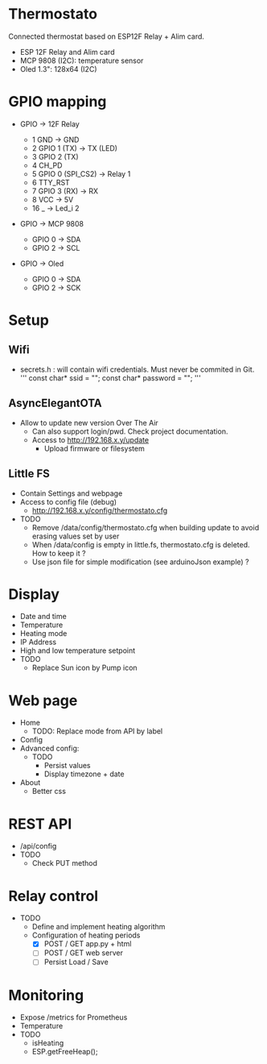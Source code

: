 # Thermostato
Connected thermostat based on ESP12F Relay + Alim card.

- ESP 12F Relay and Alim card
- MCP 9808 (I2C): temperature sensor
- Oled 1.3": 128x64 (I2C)

# GPIO mapping
- GPIO -> 12F Relay
  - 1 GND -> GND
  - 2 GPIO 1 (TX) -> TX (LED)
  - 3 GPIO 2 (TX)
  - 4 CH_PD
  - 5 GPIO 0 (SPI_CS2) -> Relay 1
  - 6 TTY_RST
  - 7 GPIO 3 (RX) -> RX
  - 8 VCC -> 5V
  - 16 _ -> Led_i 2

- GPIO -> MCP 9808
  - GPIO 0 -> SDA
  - GPIO 2 -> SCL

- GPIO -> Oled
  - GPIO 0 -> SDA
  - GPIO 2 -> SCK

# Setup
## Wifi
- secrets.h : will contain wifi credentials. Must never be commited in Git.
'''
const char* ssid = "";
const char* password = "";
'''

## AsyncElegantOTA
- Allow to update new version Over The Air
  - Can also support login/pwd. Check project documentation.
  - Access to http://192.168.x.y/update
    - Upload firmware or filesystem


## Little FS
- Contain Settings and webpage
- Access to config file (debug)
  - http://192.168.x.y/config/thermostato.cfg
- TODO
  - Remove /data/config/thermostato.cfg when building update to avoid erasing values set by user
  - When /data/config is empty in little.fs, thermostato.cfg is deleted. How to keep it ?
  - Use json file for simple modification (see arduinoJson example) ?

# Display
- Date and time
- Temperature
- Heating mode
- IP Address
- High and low temperature setpoint
- TODO
  - Replace Sun icon by Pump icon

# Web page
- Home
  - TODO: Replace mode from API by label
- Config
- Advanced config: 
  - TODO
    - Persist values
    - Display timezone + date
- About
  - Better css

# REST API
- /api/config
- TODO
  - Check PUT method

# Relay control
- TODO
  - Define and implement heating algorithm
  - Configuration of heating periods
    - [x] POST / GET app.py + html
    - [ ] POST / GET web server
    - [ ] Persist Load / Save

# Monitoring
  - Expose /metrics for Prometheus
  - Temperature
  - TODO
    - isHeating
    - ESP.getFreeHeap();
